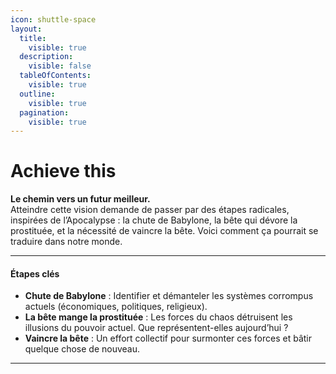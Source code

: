 ```yaml
---
icon: shuttle-space
layout:
  title:
    visible: true
  description:
    visible: false
  tableOfContents:
    visible: true
  outline:
    visible: true
  pagination:
    visible: true
---
```


# Achieve this

**Le chemin vers un futur meilleur.**\
Atteindre cette vision demande de passer par des étapes radicales, inspirées de l’Apocalypse : la chute de Babylone, la bête qui dévore la prostituée, et la nécessité de vaincre la bête. Voici comment ça pourrait se traduire dans notre monde.

***

#### Étapes clés

* **Chute de Babylone** : Identifier et démanteler les systèmes corrompus actuels (économiques, politiques, religieux).
* **La bête mange la prostituée** : Les forces du chaos détruisent les illusions du pouvoir actuel. Que représentent-elles aujourd’hui ?
* **Vaincre la bête** : Un effort collectif pour surmonter ces forces et bâtir quelque chose de nouveau.

***

